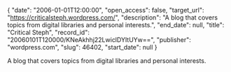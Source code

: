 {
  "date": "2006-01-01T12:00:00", 
  "open_access": false, 
  "target_url": "https://criticalsteph.wordpress.com/", 
  "description": "A blog that covers topics from digital libraries and personal interests.", 
  "end_date": null, 
  "title": "Critical Steph", 
  "record_id": "20060101T120000/KNeAkhhj22LwiclDYItUYw==", 
  "publisher": "wordpress.com", 
  "slug": 46402, 
  "start_date": null
}

A blog that covers topics from digital libraries and personal interests.
